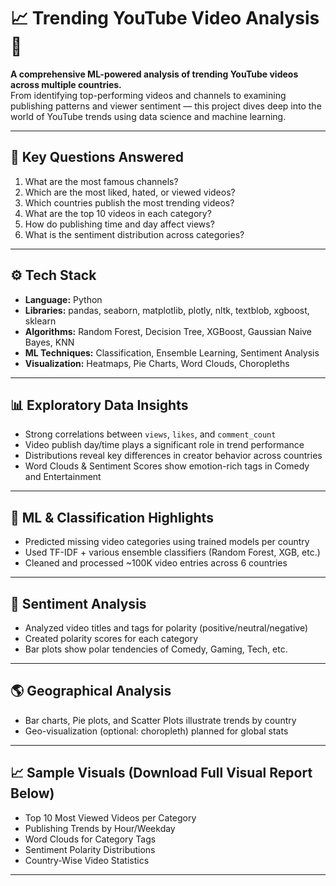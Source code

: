 # 📈 Trending YouTube Video Analysis 🎥

**A comprehensive ML-powered analysis of trending YouTube videos across multiple countries.**  
From identifying top-performing videos and channels to examining publishing patterns and viewer sentiment — this project dives deep into the world of YouTube trends using data science and machine learning.

---

## 🧠 Key Questions Answered

1. What are the most famous channels?
2. Which are the most liked, hated, or viewed videos?
3. Which countries publish the most trending videos?
4. What are the top 10 videos in each category?
5. How do publishing time and day affect views?
6. What is the sentiment distribution across categories?

---

## ⚙️ Tech Stack

- **Language:** Python  
- **Libraries:** pandas, seaborn, matplotlib, plotly, nltk, textblob, xgboost, sklearn  
- **Algorithms:** Random Forest, Decision Tree, XGBoost, Gaussian Naive Bayes, KNN  
- **ML Techniques:** Classification, Ensemble Learning, Sentiment Analysis  
- **Visualization:** Heatmaps, Pie Charts, Word Clouds, Choropleths

---

## 📊 Exploratory Data Insights

- Strong correlations between `views`, `likes`, and `comment_count`
- Video publish day/time plays a significant role in trend performance
- Distributions reveal key differences in creator behavior across countries
- Word Clouds & Sentiment Scores show emotion-rich tags in Comedy and Entertainment

---

## 🧪 ML & Classification Highlights

- Predicted missing video categories using trained models per country
- Used TF-IDF + various ensemble classifiers (Random Forest, XGB, etc.)
- Cleaned and processed ~100K video entries across 6 countries

---

## 🧠 Sentiment Analysis

- Analyzed video titles and tags for polarity (positive/neutral/negative)
- Created polarity scores for each category
- Bar plots show polar tendencies of Comedy, Gaming, Tech, etc.

---

## 🌎 Geographical Analysis

- Bar charts, Pie plots, and Scatter Plots illustrate trends by country
- Geo-visualization (optional: choropleth) planned for global stats

---

## 📈 Sample Visuals (Download Full Visual Report Below)


- Top 10 Most Viewed Videos per Category
- Publishing Trends by Hour/Weekday
- Word Clouds for Category Tags
- Sentiment Polarity Distributions
- Country-Wise Video Statistics

---


